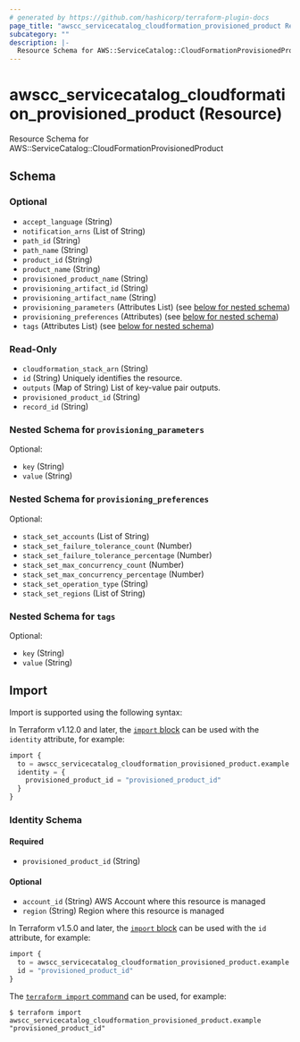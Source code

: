 ```yaml
---
# generated by https://github.com/hashicorp/terraform-plugin-docs
page_title: "awscc_servicecatalog_cloudformation_provisioned_product Resource - terraform-provider-awscc"
subcategory: ""
description: |-
  Resource Schema for AWS::ServiceCatalog::CloudFormationProvisionedProduct
---
```


# awscc_servicecatalog_cloudformation_provisioned_product (Resource)

Resource Schema for AWS::ServiceCatalog::CloudFormationProvisionedProduct



<!-- schema generated by tfplugindocs -->
## Schema

### Optional

- `accept_language` (String)
- `notification_arns` (List of String)
- `path_id` (String)
- `path_name` (String)
- `product_id` (String)
- `product_name` (String)
- `provisioned_product_name` (String)
- `provisioning_artifact_id` (String)
- `provisioning_artifact_name` (String)
- `provisioning_parameters` (Attributes List) (see [below for nested schema](#nestedatt--provisioning_parameters))
- `provisioning_preferences` (Attributes) (see [below for nested schema](#nestedatt--provisioning_preferences))
- `tags` (Attributes List) (see [below for nested schema](#nestedatt--tags))

### Read-Only

- `cloudformation_stack_arn` (String)
- `id` (String) Uniquely identifies the resource.
- `outputs` (Map of String) List of key-value pair outputs.
- `provisioned_product_id` (String)
- `record_id` (String)

<a id="nestedatt--provisioning_parameters"></a>
### Nested Schema for `provisioning_parameters`

Optional:

- `key` (String)
- `value` (String)


<a id="nestedatt--provisioning_preferences"></a>
### Nested Schema for `provisioning_preferences`

Optional:

- `stack_set_accounts` (List of String)
- `stack_set_failure_tolerance_count` (Number)
- `stack_set_failure_tolerance_percentage` (Number)
- `stack_set_max_concurrency_count` (Number)
- `stack_set_max_concurrency_percentage` (Number)
- `stack_set_operation_type` (String)
- `stack_set_regions` (List of String)


<a id="nestedatt--tags"></a>
### Nested Schema for `tags`

Optional:

- `key` (String)
- `value` (String)

## Import

Import is supported using the following syntax:

In Terraform v1.12.0 and later, the [`import` block](https://developer.hashicorp.com/terraform/language/import) can be used with the `identity` attribute, for example:

```terraform
import {
  to = awscc_servicecatalog_cloudformation_provisioned_product.example
  identity = {
    provisioned_product_id = "provisioned_product_id"
  }
}
```

<!-- schema generated by tfplugindocs -->
### Identity Schema

#### Required

- `provisioned_product_id` (String)

#### Optional

- `account_id` (String) AWS Account where this resource is managed
- `region` (String) Region where this resource is managed

In Terraform v1.5.0 and later, the [`import` block](https://developer.hashicorp.com/terraform/language/import) can be used with the `id` attribute, for example:

```terraform
import {
  to = awscc_servicecatalog_cloudformation_provisioned_product.example
  id = "provisioned_product_id"
}
```

The [`terraform import` command](https://developer.hashicorp.com/terraform/cli/commands/import) can be used, for example:

```shell
$ terraform import awscc_servicecatalog_cloudformation_provisioned_product.example "provisioned_product_id"
```
